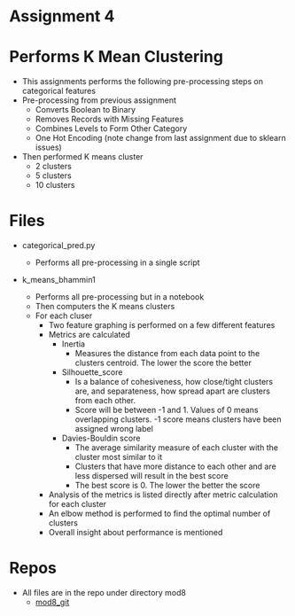 # Assignment 4


# Performs K Mean Clustering
- This assignments performs the following pre-processing steps on categorical features
- Pre-processing from previous assignment
    - Converts Boolean to Binary
    - Removes Records with Missing Features
    - Combines Levels to Form Other Category
    - One Hot Encoding (note change from last assignment due to sklearn issues)
- Then performed K means cluster
    - 2 clusters
    - 5 clusters
    - 10 clusters
    
# Files
- categorical_pred.py
    - Performs all pre-processing in a single script

- k_means_bhammin1
    - Performs all pre-processing but in a notebook
    - Then computers the K means clusters
    - For each cluser
        - Two feature graphing is performed on a few different features
        - Metrics are calculated
            - Inertia 
                - Measures the distance from each data point to the clusters centroid. The lower the score the better
            - Silhouette_score
                - Is a balance of cohesiveness, how close/tight clusters are, and separateness, how spread apart are clusters from each other.
                - Score will be between -1 and 1. Values of 0 means overlapping clusters. -1 score means clusters have been assigned wrong label
            - Davies-Bouldin score
                - The average similarity measure of each cluster with the cluster most similar to it
                - Clusters that have more distance to each other and are less dispersed will result in the best score
                - The best score is 0. The lower the better the score
        - Analysis of the metrics is listed directly after metric calculation for each cluster
        - An elbow method is performed to find the optimal number of clusters
        - Overall insight about performance is mentioned
    
# Repos
- All files are in the repo under directory mod8
    - [mod8_git](https://github.com/bhammin1/ai_portfolio_summer23/tree/main/mod8)
